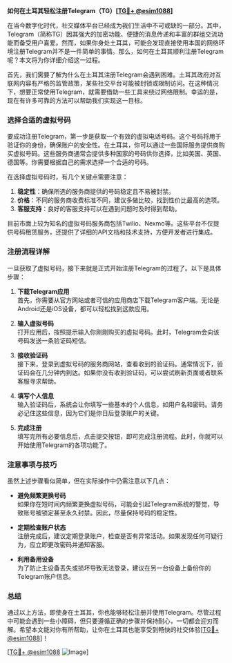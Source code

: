 **如何在土耳其轻松注册Telegram（TG）[[TG💪+ @esim1088](https://t.me/s/esim1088)]**

在当今数字化时代，社交媒体平台已经成为我们生活中不可或缺的一部分。其中，Telegram（简称TG）因其强大的加密功能、便捷的消息传递和丰富的群组交流功能而备受用户喜爱。然而，如果你身处土耳其，可能会发现直接使用本国的网络环境注册Telegram并不是一件简单的事情。那么，如何在土耳其顺利注册Telegram呢？本文将为你详细介绍这一过程。

首先，我们需要了解为什么在土耳其注册Telegram会遇到困难。土耳其政府对互联网内容有严格的监管政策，某些社交平台可能被封锁或限制访问。在这种情况下，想要正常使用Telegram，就需要借助一些工具来绕过网络限制。幸运的是，现在有许多可靠的方法可以帮助我们实现这一目标。

### **选择合适的虚拟号码**

要成功注册Telegram，第一步是获取一个有效的虚拟电话号码。这个号码将用于验证你的身份，确保账户的安全性。在土耳其，你可以通过一些国际服务提供商购买虚拟号码。这些服务商通常会提供多种国家的号码供你选择，比如美国、英国、德国等。你需要根据自己的需求选择一个合适的号码。

在选择虚拟号码时，有几个关键点需要注意：
1. **稳定性**：确保所选的服务商提供的号码稳定且不易被封禁。
2. **价格**：不同的服务商收费标准不同，建议多做比较，找到性价比最高的选项。
3. **客服支持**：良好的客服支持可以在遇到问题时及时得到帮助。

目前市面上较为知名的虚拟号码服务商包括Twilio、Nexmo等。这些平台不仅提供号码租赁服务，还提供了详细的API文档和技术支持，方便开发者进行集成。

### **注册流程详解**

一旦获取了虚拟号码，接下来就是正式开始注册Telegram的过程了。以下是具体步骤：

1. **下载Telegram应用**  
   首先，你需要从官方网站或者可信的应用商店下载Telegram客户端。无论是Android还是iOS设备，都可以轻松找到这款应用。

2. **输入虚拟号码**  
   打开应用后，按照提示输入你刚刚购买的虚拟号码。此时，Telegram会向该号码发送一条验证码短信。

3. **接收验证码**  
   接下来，登录到虚拟号码的服务商网站，查看收到的验证码。通常情况下，验证码会在几分钟内到达。如果你没有收到验证码，可以尝试刷新页面或者联系客服寻求帮助。

4. **填写个人信息**  
   输入验证码后，系统会让你填写一些基本的个人信息，如用户名和密码。请务必记住这些信息，因为它们是你日后登录账户的关键。

5. **完成注册**  
   填写完所有必要信息后，点击提交按钮，即可完成注册流程。此时，你就可以开始使用Telegram的各项功能了。

### **注意事项与技巧**

虽然上述步骤看似简单，但在实际操作中仍需注意以下几点：

- **避免频繁更换号码**  
  如果你在短时间内频繁更换虚拟号码，可能会引起Telegram系统的警觉，导致账号被锁定甚至永久封禁。因此，尽量保持号码的稳定性。

- **定期检查账户状态**  
  注册完成后，建议定期登录账户，检查是否有异常活动。如果发现任何可疑行为，应立即更改密码并通知客服。

- **利用备用设备**  
  为了防止主设备丢失或损坏导致无法登录，建议在另一台设备上备份你的Telegram账户信息。

### **总结**

通过以上方法，即使身在土耳其，你也能够轻松注册并使用Telegram。尽管过程中可能会遇到一些小障碍，但只要遵循正确的步骤并保持耐心，一切都会迎刃而解。希望本文能对你有所帮助，让你在土耳其也能享受到畅快的社交体验[[TG💪+ @esim1088](https://t.me/s/esim1088)]！

[[TG💪+ @esim1088](https://t.me/s/esim1088) ![Image](https://i.postimg.cc/4NQfJmqS/Snipaste-2025-05-13-00-14-12.png)]